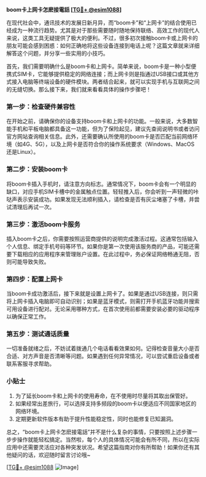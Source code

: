 **boom卡上网卡怎麽接電話 [[TG💪+ @esim1088](https://t.me/s/esim1088)]**

在现代社会中，通讯技术的发展日新月异，而“boom卡”和“上网卡”的结合使用已经成为一种流行趋势。尤其是对于那些需要随时随地保持联络、高效工作的现代人来说，这类工具无疑提供了极大的便利。不过，很多初次接触boom卡或上网卡的朋友可能会感到困惑：如何正确地将这些设备连接到电话上呢？这篇文章就来详细解答这个问题，并分享一些实用的小技巧。

首先，我们需要明确什么是boom卡和上网卡。简单来说，boom卡是一种小型便携式SIM卡，它能够提供稳定的网络连接；而上网卡则是指通过USB接口或其他方式接入电脑等终端设备的硬件模块。两者结合起来，就可以实现手机与互联网之间的无缝切换。那么接下来，我们就来看看具体的操作步骤吧！

### 第一步：检查硬件兼容性

在开始之前，请确保你的设备支持boom卡和上网卡的功能。一般来说，大多数智能手机和平板电脑都具备这一功能，但为了保险起见，建议先查阅说明书或者访问官方网站查询相关信息。此外，还需要确认所使用的boom卡是否匹配当前网络环境（如4G、5G），以及上网卡是否符合你的操作系统要求（Windows、MacOS还是Linux）。

### 第二步：安装boom卡

将boom卡插入手机时，请注意方向标志。通常情况下，boom卡会有一个明显的缺口，对应手机SIM卡槽中的金属触点位置。轻轻推入后，你会听到一声轻微的咔哒声表示安装成功。如果发现无法顺利插入，请检查是否有灰尘堵塞了卡槽，并尝试清理后再试一次。

### 第三步：激活boom卡服务

插入boom卡之后，你需要按照运营商提供的说明完成激活过程。这通常包括输入个人信息、绑定手机号码等环节。如果你是第一次使用该服务商的产品，可能还需要下载相应的应用程序来管理账户设置。在此过程中，务必保证网络畅通无阻，否则可能导致失败。

### 第四步：配置上网卡

当boom卡成功激活后，接下来就是设置上网卡了。如果是通过USB连接，则只需将上网卡插入电脑即可自动识别；如果是蓝牙模式，则需打开手机蓝牙功能并搜索可用设备进行配对。无论采用哪种方式，在首次使用前都需要安装必要的驱动程序以确保正常工作。

### 第五步：测试通话质量

一切准备就绪之后，不妨试着拨通几个电话看看效果如何。记得检查音量大小是否合适、对方声音是否清晰等问题。如果遇到任何异常情况，可以尝试重启设备或者联系客服寻求帮助。

### 小贴士

1. 为了延长boom卡和上网卡的使用寿命，在不使用时尽量将其取出保管好。
2. 如果经常出差旅行，可以选择支持多频段的boom卡以便适应不同国家地区的网络环境。
3. 定期更新软件版本有助于提升性能稳定性，同时也能修复已知漏洞。

总之，“boom卡上网卡怎麽接電話”并不是什么复杂的事情，只要按照上述步骤一步步操作就能轻松搞定。当然啦，每个人的具体情况可能会有所不同，所以在实际应用中还需要灵活应对各种突发状况。希望这篇指南对你有所帮助！如果你还有其他疑问的话，欢迎随时留言讨论哦~

[[TG💪+ @esim1088](https://t.me/s/esim1088) ![Image](https://i.postimg.cc/4NQfJmqS/Snipaste-2025-05-13-00-14-12.png)]